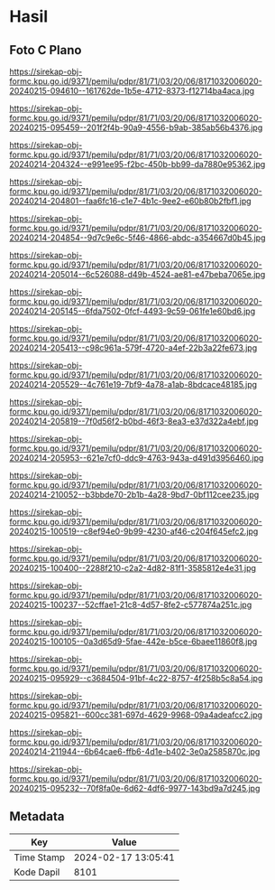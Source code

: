 # Hasil

## Foto C Plano

https://sirekap-obj-formc.kpu.go.id/9371/pemilu/pdpr/81/71/03/20/06/8171032006020-20240215-094610--161762de-1b5e-4712-8373-f12714ba4aca.jpg

https://sirekap-obj-formc.kpu.go.id/9371/pemilu/pdpr/81/71/03/20/06/8171032006020-20240215-095459--201f2f4b-90a9-4556-b9ab-385ab56b4376.jpg

https://sirekap-obj-formc.kpu.go.id/9371/pemilu/pdpr/81/71/03/20/06/8171032006020-20240214-204324--e991ee95-f2bc-450b-bb99-da7880e95362.jpg

https://sirekap-obj-formc.kpu.go.id/9371/pemilu/pdpr/81/71/03/20/06/8171032006020-20240214-204801--faa6fc16-c1e7-4b1c-9ee2-e60b80b2fbf1.jpg

https://sirekap-obj-formc.kpu.go.id/9371/pemilu/pdpr/81/71/03/20/06/8171032006020-20240214-204854--9d7c9e6c-5f46-4866-abdc-a354667d0b45.jpg

https://sirekap-obj-formc.kpu.go.id/9371/pemilu/pdpr/81/71/03/20/06/8171032006020-20240214-205014--6c526088-d49b-4524-ae81-e47beba7065e.jpg

https://sirekap-obj-formc.kpu.go.id/9371/pemilu/pdpr/81/71/03/20/06/8171032006020-20240214-205145--6fda7502-0fcf-4493-9c59-061fe1e60bd6.jpg

https://sirekap-obj-formc.kpu.go.id/9371/pemilu/pdpr/81/71/03/20/06/8171032006020-20240214-205413--c98c961a-579f-4720-a4ef-22b3a22fe673.jpg

https://sirekap-obj-formc.kpu.go.id/9371/pemilu/pdpr/81/71/03/20/06/8171032006020-20240214-205529--4c761e19-7bf9-4a78-a1ab-8bdcace48185.jpg

https://sirekap-obj-formc.kpu.go.id/9371/pemilu/pdpr/81/71/03/20/06/8171032006020-20240214-205819--7f0d56f2-b0bd-46f3-8ea3-e37d322a4ebf.jpg

https://sirekap-obj-formc.kpu.go.id/9371/pemilu/pdpr/81/71/03/20/06/8171032006020-20240214-205953--621e7cf0-ddc9-4763-943a-d491d3956460.jpg

https://sirekap-obj-formc.kpu.go.id/9371/pemilu/pdpr/81/71/03/20/06/8171032006020-20240214-210052--b3bbde70-2b1b-4a28-9bd7-0bf112cee235.jpg

https://sirekap-obj-formc.kpu.go.id/9371/pemilu/pdpr/81/71/03/20/06/8171032006020-20240215-100519--c8ef94e0-9b99-4230-af46-c204f645efc2.jpg

https://sirekap-obj-formc.kpu.go.id/9371/pemilu/pdpr/81/71/03/20/06/8171032006020-20240215-100400--2288f210-c2a2-4d82-81f1-3585812e4e31.jpg

https://sirekap-obj-formc.kpu.go.id/9371/pemilu/pdpr/81/71/03/20/06/8171032006020-20240215-100237--52cffae1-21c8-4d57-8fe2-c577874a251c.jpg

https://sirekap-obj-formc.kpu.go.id/9371/pemilu/pdpr/81/71/03/20/06/8171032006020-20240215-100105--0a3d65d9-5fae-442e-b5ce-6baee11860f8.jpg

https://sirekap-obj-formc.kpu.go.id/9371/pemilu/pdpr/81/71/03/20/06/8171032006020-20240215-095929--c3684504-91bf-4c22-8757-4f258b5c8a54.jpg

https://sirekap-obj-formc.kpu.go.id/9371/pemilu/pdpr/81/71/03/20/06/8171032006020-20240215-095821--600cc381-697d-4629-9968-09a4adeafcc2.jpg

https://sirekap-obj-formc.kpu.go.id/9371/pemilu/pdpr/81/71/03/20/06/8171032006020-20240214-211944--6b64cae6-ffb6-4d1e-b402-3e0a2585870c.jpg

https://sirekap-obj-formc.kpu.go.id/9371/pemilu/pdpr/81/71/03/20/06/8171032006020-20240215-095232--70f8fa0e-6d62-4df6-9977-143bd9a7d245.jpg


## Metadata

| Key        | Value               |
| ---------- | ------------------- |
| Time Stamp | 2024-02-17 13:05:41 |
| Kode Dapil | 8101                |



